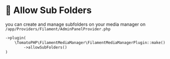 # 📂 Allow Sub Folders

you can create and manage subfolders on your media manager on `/app/Providers/Filament/AdminPanelProvider.php`

```php
->plugin(
    \TomatoPHP\FilamentMediaManager\FilamentMediaManagerPlugin::make()
        ->allowSubFolders()
)
```
